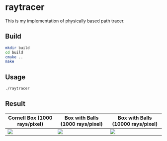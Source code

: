 # raytracer
This is my implementation of physically based path tracer.

## Build
```bash
mkdir build
cd build
cmake ..
make
```

## Usage
```bash
./raytracer
```

## Result
| Cornell Box (1000 rays/pixel)        | Box with Balls (1000 rays/pixel)     | Box with Balls (10000 rays/pixel)    |
|--------------------------------------|--------------------------------------|--------------------------------------|
| ![](https://i.imgur.com/bBioiFp.png) | ![](https://i.imgur.com/rZoESIk.png) | ![](https://i.imgur.com/OPW7fSE.png) |